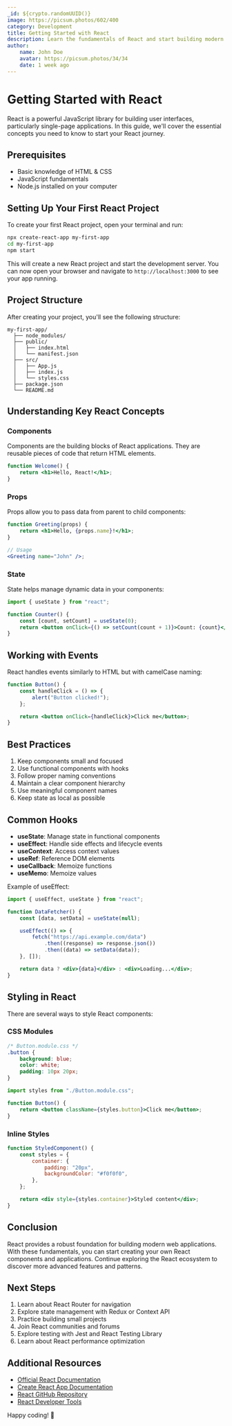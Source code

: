 ```yaml
---
_id: ${crypto.randomUUID()}
image: https://picsum.photos/602/400
category: Development
title: Getting Started with React
description: Learn the fundamentals of React and start building modern web applications. Lorem ipsum dolor sit amet consectetur adipisicing elit. Suscipit, deserunt iusto? Nihil explicabo velit dolorem nisi ex doloribus placeat quo, quam quibusdam velit at totam optio, pariatur labore itaque molestias!
author:
    name: John Doe
    avatar: https://picsum.photos/34/34
    date: 1 week ago
---
```


# Getting Started with React

React is a powerful JavaScript library for building user interfaces, particularly single-page applications. In this guide, we'll cover the essential concepts you need to know to start your React journey.

## Prerequisites

-   Basic knowledge of HTML & CSS
-   JavaScript fundamentals
-   Node.js installed on your computer

## Setting Up Your First React Project

To create your first React project, open your terminal and run:

```bash
npx create-react-app my-first-app
cd my-first-app
npm start
```

This will create a new React project and start the development server. You can now open your browser and navigate to `http://localhost:3000` to see your app running.

## Project Structure

After creating your project, you'll see the following structure:

```plaintext
my-first-app/
  ├── node_modules/
  ├── public/
  │   ├── index.html
  │   └── manifest.json
  ├── src/
  │   ├── App.js
  │   ├── index.js
  │   └── styles.css
  ├── package.json
  └── README.md
```

## Understanding Key React Concepts

### Components

Components are the building blocks of React applications. They are reusable pieces of code that return HTML elements.

```jsx
function Welcome() {
	return <h1>Hello, React!</h1>;
}
```

### Props

Props allow you to pass data from parent to child components:

```jsx
function Greeting(props) {
	return <h1>Hello, {props.name}!</h1>;
}

// Usage
<Greeting name="John" />;
```

### State

State helps manage dynamic data in your components:

```jsx
import { useState } from "react";

function Counter() {
	const [count, setCount] = useState(0);
	return <button onClick={() => setCount(count + 1)}>Count: {count}</button>;
}
```

## Working with Events

React handles events similarly to HTML but with camelCase naming:

```jsx
function Button() {
	const handleClick = () => {
		alert("Button clicked!");
	};

	return <button onClick={handleClick}>Click me</button>;
}
```

## Best Practices

1. Keep components small and focused
2. Use functional components with hooks
3. Follow proper naming conventions
4. Maintain a clear component hierarchy
5. Use meaningful component names
6. Keep state as local as possible

## Common Hooks

-   **useState**: Manage state in functional components
-   **useEffect**: Handle side effects and lifecycle events
-   **useContext**: Access context values
-   **useRef**: Reference DOM elements
-   **useCallback**: Memoize functions
-   **useMemo**: Memoize values

Example of useEffect:

```jsx
import { useEffect, useState } from "react";

function DataFetcher() {
	const [data, setData] = useState(null);

	useEffect(() => {
		fetch("https://api.example.com/data")
			.then((response) => response.json())
			.then((data) => setData(data));
	}, []);

	return data ? <div>{data}</div> : <div>Loading...</div>;
}
```

## Styling in React

There are several ways to style React components:

### CSS Modules

```css
/* Button.module.css */
.button {
	background: blue;
	color: white;
	padding: 10px 20px;
}
```

```jsx
import styles from "./Button.module.css";

function Button() {
	return <button className={styles.button}>Click me</button>;
}
```

### Inline Styles

```jsx
function StyledComponent() {
	const styles = {
		container: {
			padding: "20px",
			backgroundColor: "#f0f0f0",
		},
	};

	return <div style={styles.container}>Styled content</div>;
}
```

## Conclusion

React provides a robust foundation for building modern web applications. With these fundamentals, you can start creating your own React components and applications. Continue exploring the React ecosystem to discover more advanced features and patterns.

## Next Steps

1. Learn about React Router for navigation
2. Explore state management with Redux or Context API
3. Practice building small projects
4. Join React communities and forums
5. Explore testing with Jest and React Testing Library
6. Learn about React performance optimization

## Additional Resources

-   [Official React Documentation](https://reactjs.org/)
-   [Create React App Documentation](https://create-react-app.dev/)
-   [React GitHub Repository](https://github.com/facebook/react)
-   [React Developer Tools](https://chrome.google.com/webstore/detail/react-developer-tools)

Happy coding! 🚀
